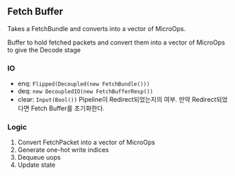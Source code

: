 ## Fetch Buffer

Takes a FetchBundle and converts into a vector of MicroOps.

Buffer to hold fetched packets and convert them into a vector of MicroOps to give the Decode stage

### IO

- enq: `Flipped(Decoupled(new FetchBundle()))` 
- deq: `new DecoupledIO(new FetchBufferResp())` 
- clear: `Input(Bool())` Pipeline이 Redirect되었는지의 여부. 만약 Redirect되었다면 Fetch Buffer를 초기화한다.

### Logic

1. Convert FetchPacket into a vector of MicroOps
2. Generate one-hot write indices
3. Dequeue uops
4. Update state